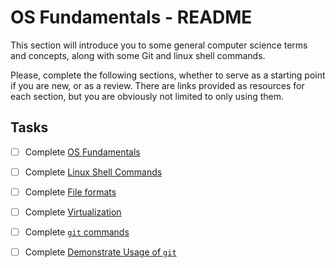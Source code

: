# OS Fundamentals - README

This section will introduce you to some general computer science terms and concepts, along with some Git and linux shell commands. 

Please, complete the following sections, whether to serve as a starting point if you are new, or as a review.
There are links provided as resources for each section, but you are obviously not limited to only using them.

## Tasks
- [ ] Complete [OS Fundamentals](0.1.1.md)
- [ ] Complete [Linux Shell Commands](0.1.2.md)
- [ ] Complete [File formats](0.1.3.md)
- [ ] Complete [Virtualization](0.1.4.md)
- [ ] Complete [`git` commands](0.1.5.md)
- [ ] Complete [Demonstrate Usage of `git`](0.1.6.md)


